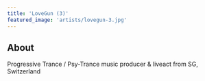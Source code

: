 ```yaml
---
title: 'LoveGun (3)'
featured_image: 'artists/lovegun-3.jpg'
---
```


## About

Progressive Trance / Psy-Trance music producer & liveact  from SG, Switzerland
